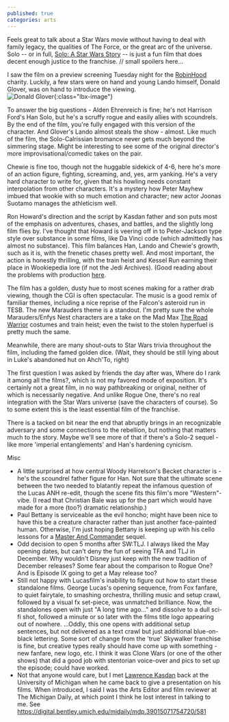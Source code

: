 ```yaml
---
published: true
categories: arts
---
```

Feels great to talk about a Star Wars movie without having to deal with family legacy, the qualities of The Force, or the great arc of the universe. Solo -- or in full, [Solo: A Star Wars Story](https://www.imdb.com/title/tt3778644/reference) -- is just a fun film that does decent enough justice to the franchise.  // small spoilers here...
 
I saw the film on a preview screening Tuesday night for the [RobinHood](http://robinhood.org/) charity. Luckily, a few stars were on hand and young Lando himself, Donald Glover, was on hand to introduce the viewing.
<br>
![Donald Glover](https://lh3.googleusercontent.com/XesEnkSw_ZDnF9XvIwsjMxbI-6J2BMKtkCdhnXs38d7jvaf_3gtYH3lA_LFGKX79qmLQV0kRfW_fOgu0t1tb1Yo32mi14nzGpf5BNElJnzrDlOGOklHHc1QQLiYDrF7a7VPYyiw9e6TnbrvL-McOTrq9X7kcR8PM4EGQaduoLnjhX05ZTFJ1BcU7QgXXw1Fd06wtlHKJvsTZFA_-JL2DxHDXRPqqRjZO09-ctfXG8SnSDd9CNLdI9Gag4EB9a3W2QYhIIItgacjp4f-gTujDU3y-tPK30ZV0OgXGk37B7y_Jqu7gr8jhOzsWBUoYpuvhH9XRJoir1hXV3551qPndeWRUT-VldZAFPU2kWqe05CXpuFwF1gjQGt9vmXKMOuGpsiTJj2u9yMLl7f8_oD2tca-neX_ZOl8MybeY8BvAzxDz8ZIr_V5Qa-Eo_XND3z2eCUcG0Oddl6lja9FpS7SrGAz5vIiH9NBbjJRSTy_yip0l6b-a2wkG9iEsKHPra_IeryXiNlgXxkeDEIdUPqqqMybQZiDgnde7irXClZX2EDad_PhD3Kb0FWsiJNEDowSe17NakyGezFaxg1dARCy6N3w77RtxD9GKBz5Acs33=w400-h225-no){:class="lbx-image"}

<!--more-->

To answer the big questions - Alden Ehrenreich is fine; he's not Harrison Ford's Han Solo, but he's a scruffy rogue and easily allies with scoundrels. By the end of the film, you're fully engaged with this version of the character. And Glover's Lando almost steals the show - almost. Like much of the film, the Solo-Calrissian bromance never gets much beyond the simmering stage. Might be interesting to see some of the original director's more improvisational/comedic takes on the pair.
 
Chewie is fine too, though not the huggable sidekick of 4-6, here he's more of an action figure, fighting, screaming, and, yes, arm yanking. He's a very hard character to write for, given that his howling needs constant interpolation from other characters. It's a mystery how Peter Mayhew imbued that wookie with so much emotion and character; new actor Joonas Suotamo manages the athleticism well.
 
Ron Howard's direction and the script by Kasdan father and son puts most of the emphasis on adventures, chases, and battles, and the slightly long film flies by. I've thought that Howard is veering off in to Peter-Jackson type style over substance in some films, like Da Vinci code (which admittedly has almost no substance). This film balances Han, Lando and Chewie's growth, such as it is, with the frenetic chases pretty well. And most important, the action is honestly thrilling, with the train heist and Kessel Run earning their place in Wookiepedia lore (if not the Jedi Archives). (Good reading about the problems with production [here](http://variety.com/2018/film/features/solo-a-star-wars-story-directors-reshoots-ron-howard-1202817841/).
 
The film has a golden, dusty hue to most scenes making for a rather drab viewing, though the CGI is often spectacular. The music is a good remix of familiar themes, including a nice reprise of the Falcon's asteroid run in TESB. The new Marauders theme is a standout. I'm pretty sure the whole Marauders/Enfys Nest characters are a take on the Mad Max [The Road Warrior](https://www.imdb.com/title/tt0082694/reference) costumes and train heist; even the twist to the stolen hyperfuel is pretty much the same.
 
Meanwhile, there are many shout-outs to Star Wars trivia throughout the film, including the famed golden dice. (Wait, they should be still lying about in Luke's abandoned hut on Ahch'To, right)
 
The first question I was asked by friends the day after was, Where do I rank it among all the films?, which is not my favored mode of exposition. It's certainly not a great film, in no way pathbreaking or original, neither of which is necessarily negative. And unlike Rogue One, there's no real integration with the Star Wars universe (save the characters of course). So to some extent this is the least essential film of the franchise.
 
There is a tacked on bit near the end that abruptly brings in an recognizable adversary and some connections to the rebellion, but nothing that matters much to the story. Maybe we'll see more of that if there's a Solo-2 sequel - like more 'imperial entanglements' and Han's hardening cynicism.
 
Misc
 
- A little surprised at how central Woody Harrelson's Becket character is - he's the scoundrel father figure for Han. Not sure that the ultimate scene between the two needed to blatantly repeat the infamous question of the Lucas ANH re-edit, though the scene fits this film's more "Western"-vibe. (I read that Christian Bale was up for the part which would have made for a more (too?) dramatic relationship.)
- Paul Bettany is serviceable as the evil honcho; might have been nice to have this be a creature character rather than just another face-painted human. Otherwise, I'm just hoping Bettany is keeping up with his cello lessons for a [Master And Commander](https://www.imdb.com/title/tt0311113/reference) sequel.
- Odd decision to open 5 months after SW:TLJ. I always liked the May opening dates, but can't deny the fun of seeing TFA and TLJ in December. Why wouldn't Disney just keep with the new tradition of December releases? Some fear about the comparison to Rogue One? And is Episode IX going to get a May release too?
- Still not happy with Lucasfilm's inability to figure out how to start these standalone films. George Lucas's opening sequence, from Fox fanfare, to quiet fairytale, to smashing orchestra, thrilling music and setup crawl, followed by a visual fx set-piece, was unmatched brilliance. Now, the standalones open with just "A long time ago..." and dissolve to a dull sci-fi shot, followed a minute or so later with the films title logo appearing out of nowhere. ...Oddly, this one opens with additional setup sentences, but not delivered as a text crawl but just additional blue-on-black lettering. Some sort of change from the 'true' Skywalker franchise is fine, but creative types really should have come up with something - new fanfare, new logo, etc. I think it was Clone Wars (or one of the other shows) that did a good job with stentorian voice-over and pics to set up the episode; could have worked.
- Not that anyone would care, but I met [Lawrence Kasdan](https://www.imdb.com/name/nm0001410/?ref_=fn_al_nm_1) back at the University of Michigan when he came back to give a presentation on his films. When introduced, I said I was the Arts Editor and film reviewer at The Michigan Daily, at which point I think he lost interest in talking to me. See https://digital.bentley.umich.edu/midaily/mdp.39015071754720/581

